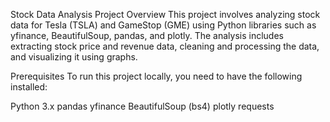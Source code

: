 Stock Data Analysis Project
Overview
This project involves analyzing stock data for Tesla (TSLA) and GameStop (GME) using Python libraries such as yfinance, BeautifulSoup, pandas, and plotly. The analysis includes extracting stock price and revenue data, cleaning and processing the data, and visualizing it using graphs.

Prerequisites
To run this project locally, you need to have the following installed:

Python 3.x
pandas
yfinance
BeautifulSoup (bs4)
plotly
requests
